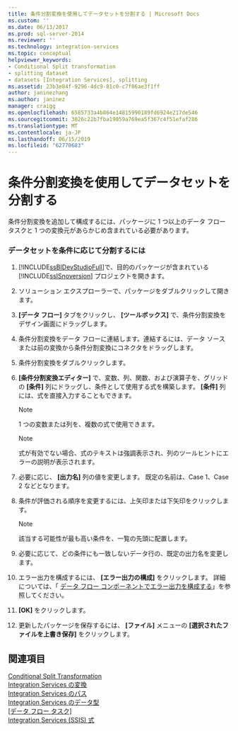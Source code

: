 ```yaml
---
title: 条件分割変換を使用してデータセットを分割する | Microsoft Docs
ms.custom: ''
ms.date: 06/13/2017
ms.prod: sql-server-2014
ms.reviewer: ''
ms.technology: integration-services
ms.topic: conceptual
helpviewer_keywords:
- Conditional Split transformation
- splitting dataset
- datasets [Integration Services], splitting
ms.assetid: 23b3e84f-9296-4dc9-81c0-c7f06ae3f1ff
author: janinezhang
ms.author: janinez
manager: craigg
ms.openlocfilehash: 6585733a4b864e14815990189fd6924e217de546
ms.sourcegitcommit: 3026c22b7fba19059a769ea5f367c4f51efaf286
ms.translationtype: MT
ms.contentlocale: ja-JP
ms.lasthandoff: 06/15/2019
ms.locfileid: "62770683"
---
```

# <a name="split-a-dataset-by-using-the-conditional-split-transformation"></a>条件分割変換を使用してデータセットを分割する
  条件分割変換を追加して構成するには、パッケージに 1 つ以上のデータ フロー タスクと 1 つの変換元があらかじめ含まれている必要があります。  
  
### <a name="to-conditionally-split-a-dataset"></a>データセットを条件に応じて分割するには  
  
1.  [!INCLUDE[ssBIDevStudioFull](../../../includes/ssbidevstudiofull-md.md)]で、目的のパッケージが含まれている [!INCLUDE[ssISnoversion](../../../includes/ssisnoversion-md.md)] プロジェクトを開きます。  
  
2.  ソリューション エクスプローラーで、パッケージをダブルクリックして開きます。  
  
3.  **[データ フロー]** タブをクリックし、 **[ツールボックス]** で、条件分割変換をデザイン画面にドラッグします。  
  
4.  条件分割変換をデータ フローに連結します。連結するには、データ ソースまたは前の変換から条件分割変換にコネクタをドラッグします。  
  
5.  条件分割変換をダブルクリックします。  
  
6.  **[条件分割変換エディター]** で、変数、列、関数、および演算子を、グリッドの **[条件]** 列にドラッグし、条件として使用する式を構築します。 **[条件]** 列には、式を直接入力することもできます。  
  
    > [!NOTE]  
    >  1 つの変数または列を、複数の式で使用できます。  
  
    > [!NOTE]  
    >  式が有効でない場合、式のテキストは強調表示され、列のツールヒントにエラーの説明が表示されます。  
  
7.  必要に応じ、 **[出力名]** 列の値を変更します。 既定の名前は、Case 1、Case 2 などとなります。  
  
8.  条件が評価される順序を変更するには、上矢印または下矢印をクリックします。  
  
    > [!NOTE]  
    >  該当する可能性が最も高い条件を、一覧の先頭に配置します。  
  
9. 必要に応じて、どの条件にも一致しないデータ行の、既定の出力名を変更します。  
  
10. エラー出力を構成するには、 **[エラー出力の構成]** をクリックします。 詳細については、「 [データ フロー コンポーネントでエラー出力を構成する](../../configure-an-error-output-in-a-data-flow-component.md)」を参照してください。  
  
11. **[OK]** をクリックします。  
  
12. 更新したパッケージを保存するには、 **[ファイル]** メニューの **[選択されたファイルを上書き保存]** をクリックします。  
  
## <a name="see-also"></a>関連項目  
 [Conditional Split Transformation](conditional-split-transformation.md)   
 [Integration Services の変換](integration-services-transformations.md)   
 [Integration Services のパス](../integration-services-paths.md)   
 [Integration Services のデータ型](../integration-services-data-types.md)   
 [[データ フロー タスク]](../../control-flow/data-flow-task.md)   
 [Integration Services (SSIS) 式](../../expressions/integration-services-ssis-expressions.md)  
  
  
